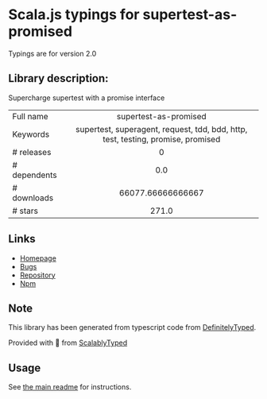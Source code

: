 
# Scala.js typings for supertest-as-promised

Typings are for version 2.0

## Library description:
Supercharge supertest with a promise interface

|                    |                 |
| ------------------ | :-------------: |
| Full name          | supertest-as-promised |
| Keywords           | supertest, superagent, request, tdd, bdd, http, test, testing, promise, promised |
| # releases         | 0 |
| # dependents       | 0.0 |
| # downloads        | 66077.66666666667 |
| # stars            | 271.0 |

## Links
- [Homepage](https://github.com/WhoopInc/supertest-as-promised)
- [Bugs](https://github.com/WhoopInc/supertest-as-promised/issues)
- [Repository](https://github.com/WhoopInc/supertest-as-promised)
- [Npm](https://www.npmjs.com/package/supertest-as-promised)
    


## Note
This library has been generated from typescript code from [DefinitelyTyped](https://definitelytyped.org).

Provided with :purple_heart: from [ScalablyTyped](https://github.com/oyvindberg/ScalablyTyped)

## Usage
See [the main readme](../../readme.md) for instructions.


